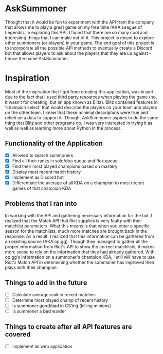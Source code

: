# AskSummoner

Thought that it would be fun to experiment with the API from the company that allows me to play a great game on my free time
(AKA League of Legends). In exploring this API, I found that there are so many cool and interesting things that I can make out
of it. This project is meant to explore other summoners (or players) in your game. The end goal of this project is to incorporate all the possible API methods to eventually create a Discord bot that allows players to ask about the players that they are up against - hence the name AskSummoner. 

# Inspiration

Most of the inspiration that I got from creating this application, was in part due to the fact that I used third party resources when playing the game (no, it wasn't for cheating, but an app known as Blitz). Blitz contained features in 'champion select' that would describe the players on your team and players on the other team. I knew that these minimal descriptons were true and relied on a data to support it. Though, AskSummoner aspires to do the same thing that Blitz and other programs do, I was very interested in trying it as well as well as learning more about Python in the process.

## Functionality of the Application

- [x] Allowed to search summoners
- [x] Find all their ranks in solo/duo queue and flex queue
- [x] Find their most played champions based on mastery
- [x] Display most recent match history
- [x] Implement as Discord bot
- [x] Differentiate the average of all KDA on a champion to most recent games of that champion KDA

## Problems that I ran into

In working with the API and gathering necessary information for the bot, I realized that the Match API that Riot supplies is very faulty with their matchlist parameters. What this means is that when you enter a specific season for the matchlists, much more matches are brought back in the response. As a result, I realized that this information can be gathered from an existing source (AKA op.gg). Though they managed to gather all the proper information from Riot's API to show the correct matchlists, it makes more sense to rely on the information that they had already gathered. With op.gg's information on a summoner's champion KDA, I still will have to use Riot's Match API in determining whether the summoner has improved their plays with their champion.

## Things to add in the future

- [ ] Calculate average rank in recent matches
- [ ] Determine most played champ of recent history
- [ ] Is summoner good/bad in CS'ing (killing minions)
- [ ] Is summoner a bad warder

## Things to create after all API features are covered

- [ ] Implement as web application

